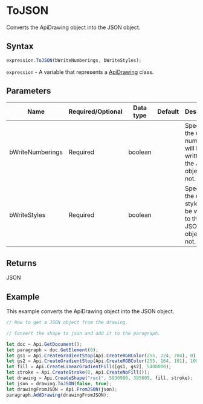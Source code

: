 # ToJSON

Converts the ApiDrawing object into the JSON object.

## Syntax

```javascript
expression.ToJSON(bWriteNumberings, bWriteStyles);
```

`expression` - A variable that represents a [ApiDrawing](../ApiDrawing.md) class.

## Parameters

| **Name** | **Required/Optional** | **Data type** | **Default** | **Description** |
| ------------- | ------------- | ------------- | ------------- | ------------- |
| bWriteNumberings | Required | boolean |  | Specifies if the used numberings will be written to the JSON object or not. |
| bWriteStyles | Required | boolean |  | Specifies if the used styles will be written to the JSON object or not. |

## Returns

JSON

## Example

This example converts the ApiDrawing object into the JSON object.

```javascript editor-docx
// How to get a JSON object from the drawing.

// Convert the shape to json and add it to the paragraph.

let doc = Api.GetDocument();
let paragraph = doc.GetElement(0);
let gs1 = Api.CreateGradientStop(Api.CreateRGBColor(255, 224, 204), 0);
let gs2 = Api.CreateGradientStop(Api.CreateRGBColor(255, 164, 101), 100000);
let fill = Api.CreateLinearGradientFill([gs1, gs2], 5400000);
let stroke = Api.CreateStroke(0, Api.CreateNoFill());
let drawing = Api.CreateShape("rect", 5930900, 395605, fill, stroke);
let json = drawing.ToJSON(false, true);
let drawingFromJSON = Api.FromJSON(json);
paragraph.AddDrawing(drawingFromJSON);
```
